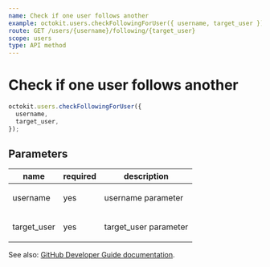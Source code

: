 ```yaml
---
name: Check if one user follows another
example: octokit.users.checkFollowingForUser({ username, target_user })
route: GET /users/{username}/following/{target_user}
scope: users
type: API method
---
```


# Check if one user follows another

```js
octokit.users.checkFollowingForUser({
  username,
  target_user,
});
```

## Parameters

<table>
  <thead>
    <tr>
      <th>name</th>
      <th>required</th>
      <th>description</th>
    </tr>
  </thead>
  <tbody>
    <tr><td>username</td><td>yes</td><td>

username parameter

</td></tr>
<tr><td>target_user</td><td>yes</td><td>

target_user parameter

</td></tr>
  </tbody>
</table>

See also: [GitHub Developer Guide documentation](https://developer.github.com/v3/users/followers/#check-if-one-user-follows-another).

